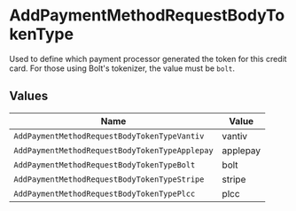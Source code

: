 # AddPaymentMethodRequestBodyTokenType

Used to define which payment processor generated the token for this credit card.  For those using Bolt's tokenizer, the value must be `bolt`.



## Values

| Name                                           | Value                                          |
| ---------------------------------------------- | ---------------------------------------------- |
| `AddPaymentMethodRequestBodyTokenTypeVantiv`   | vantiv                                         |
| `AddPaymentMethodRequestBodyTokenTypeApplepay` | applepay                                       |
| `AddPaymentMethodRequestBodyTokenTypeBolt`     | bolt                                           |
| `AddPaymentMethodRequestBodyTokenTypeStripe`   | stripe                                         |
| `AddPaymentMethodRequestBodyTokenTypePlcc`     | plcc                                           |